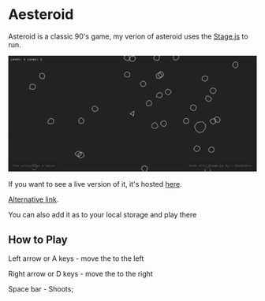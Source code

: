 # Aesteroid


Asteroid is a classic 90's game, my verion of asteroid uses the [Stage.js](https://www.npmjs.com/package/stage-js) to run.

![aestroid](https://github.com/Gladiator-16/Aesteroid/blob/main/Screenshot%202021-04-09%20104945.png)

If you want to see a live version of it, it's hosted [here](aestroid.netlify.app).

[Alternative link](https://gladiator-16.github.io/Aesteroid/).

You can also add it as to your local storage and play there

## How to Play

Left arrow or A keys - move the  to the left

Right arrow or D keys - move the  to the right

Space bar  - Shoots; 

